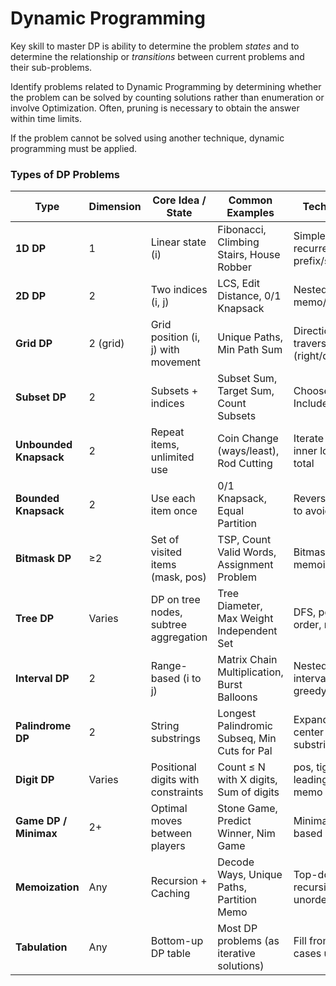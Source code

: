 # Dynamic Programming

Key skill to master DP is ability to determine the problem *states* and to determine the relationship or *transitions* between current problems and their sub-problems.

Identify problems related to Dynamic Programming by determining whether the problem can be solved by counting solutions rather than enumeration or involve Optimization. Often, pruning is necessary to obtain the answer within time limits.

If the problem cannot be solved using another technique, dynamic programming must be applied.

### Types of DP Problems

| **Type**               | **Dimension** | **Core Idea / State**                 | **Common Examples**                          | **Techniques**                        |
| ---------------------- | ------------- | ------------------------------------- | -------------------------------------------- | ------------------------------------- |
| **1D DP**              | 1             | Linear state (i)                      | Fibonacci, Climbing Stairs, House Robber     | Simple recurrence, prefix/suffix      |
| **2D DP**              | 2             | Two indices (i, j)                    | LCS, Edit Distance, 0/1 Knapsack             | Nested loops, memo/table              |
| **Grid DP**            | 2 (grid)      | Grid position (i, j) with movement    | Unique Paths, Min Path Sum                   | Directional traversal (right/down)    |
| **Subset DP**          | 2             | Subsets + indices                     | Subset Sum, Target Sum, Count Subsets        | Choose/Skip, Include/Exclude          |
| **Unbounded Knapsack** | 2             | Repeat items, unlimited use           | Coin Change (ways/least), Rod Cutting        | Iterate items, inner loop on total    |
| **Bounded Knapsack**   | 2             | Use each item once                    | 0/1 Knapsack, Equal Partition                | Reverse loops to avoid reuse          |
| **Bitmask DP**         | ≥2            | Set of visited items (mask, pos)      | TSP, Count Valid Words, Assignment Problem   | Bitmasking, memoization               |
| **Tree DP**            | Varies        | DP on tree nodes, subtree aggregation | Tree Diameter, Max Weight Independent Set    | DFS, post-order, rerooting            |
| **Interval DP**        | 2             | Range-based (i to j)                  | Matrix Chain Multiplication, Burst Balloons  | Nested intervals, greedy partition    |
| **Palindrome DP**      | 2             | String substrings                     | Longest Palindromic Subseq, Min Cuts for Pal | Expand from center / DP on substrings |
| **Digit DP**           | Varies        | Positional digits with constraints    | Count ≤ N with X digits, Sum of digits       | pos, tight, leading_zero, memo        |
| **Game DP / Minimax**  | 2+            | Optimal moves between players         | Stone Game, Predict Winner, Nim Game         | Minimax, turn-based state             |
| **Memoization**        | Any           | Recursion + Caching                   | Decode Ways, Unique Paths, Partition Memo    | Top-down recursion + unordered_map    |
| **Tabulation**         | Any           | Bottom-up DP table                    | Most DP problems (as iterative solutions)    | Fill from base cases up               |
